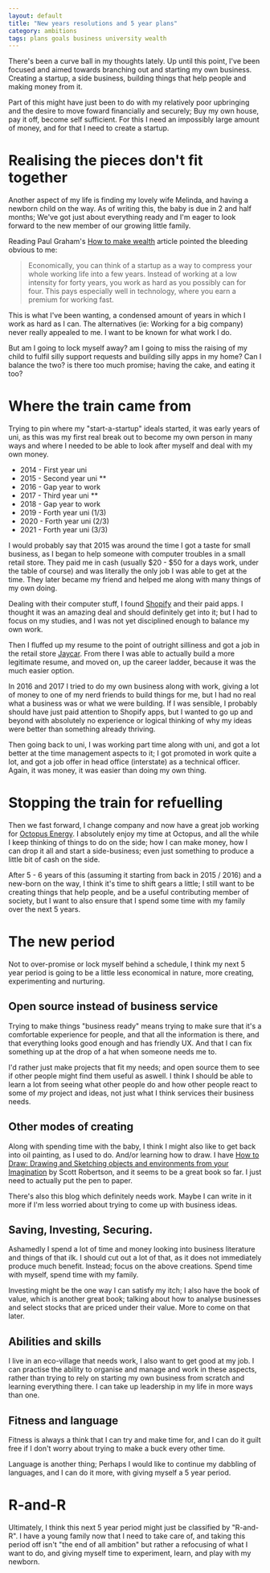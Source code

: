 ```yaml
---
layout: default
title: "New years resolutions and 5 year plans"
category: ambitions
tags: plans goals business university wealth
---
```


There's been a curve ball in my thoughts lately. Up until this point, I've been focused and aimed towards branching out and starting my own business. Creating a startup, a side business, building things that help people and making money from it. 

Part of this might have just been to do with my relatively poor upbringing and the desire to move foward financially and securely; Buy my own house, pay it off, become self sufficient. For this I need an impossibly large amount of money, and for that I need to create a startup.

# Realising the pieces don't fit together

Another aspect of my life is finding my lovely wife Melinda, and having a newborn child on the way. As of writing this, the baby is due in 2 and half months; We've got just about everything ready and I'm eager to look forward to the new member of our growing little family.

Reading Paul Graham's [How to make wealth](http://www.paulgraham.com/wealth.html) article pointed the bleeding obvious to me:

> Economically, you can think of a startup as a way to compress your whole working life into a few years. Instead of working at a low intensity for forty years, you work as hard as you possibly can for four. This pays especially well in technology, where you earn a premium for working fast.

This is what I've been wanting, a condensed amount of years in which I work as hard as I can. The alternatives (ie: Working for a big company) never really appealed to me. I want to be known for what work I do.

But am I going to lock myself away? am I going to miss the raising of my child to fulfil silly support requests and building silly apps in my home? Can I balance the two? is there too much promise; having the cake, and eating it too? 

# Where the train came from

Trying to pin where my "start-a-startup" ideals started, it was early years of uni, as this was my first real break out to become my own person in many ways and where I needed to be able to look after myself and deal with my own money.

* 2014 - First year uni
* 2015 - Second year uni ** 
* 2016 - Gap year to work
* 2017 - Third year uni ** 
* 2018 - Gap year to work
* 2019 - Forth year uni (1/3)
* 2020 - Forth year uni (2/3)
* 2021 - Forth year uni (3/3)

I would probably say that 2015 was around the time I got a taste for small business, as I began to help someone with computer troubles in a small retail store. They paid me in cash (usually $20 - $50 for a days work, under the table of course) and was literally the only job I was able to get at the time. They later became my friend and helped me along with many things of my own doing. 

Dealing with their computer stuff, I found [Shopify](https://shopify.com) and their paid apps. I thought it was an amazing deal and should definitely get into it; but I had to focus on my studies, and I was not yet disciplined enough to balance my own work. 

Then I fluffed up my resume to the point of outright silliness and got a job in the retail store [Jaycar](https://jaycar.com). From there I was able to actually build a more legitimate resume, and moved on, up the career ladder, because it was the much easier option. 

In 2016 and 2017 I tried to do my own business along with work, giving a lot of money to one of my nerd friends to build things for me, but I had no real what a business was or what we were building. If I was sensible, I probably should have just paid attention to Shopify apps, but I wanted to go up and beyond with absolutely no experience or logical thinking of why my ideas were better than something already thriving. 

Then going back to uni, I was working part time along with uni, and got a lot better at the time management aspects to it; I got promoted in work quite a lot, and got a job offer in head office (interstate) as a technical officer. Again, it was money, it was easier than doing my own thing. 

# Stopping the train for refuelling

Then we fast forward, I change company and now have a great job working for [Octopus Energy](https://octopus.energy). I absolutely enjoy my time at Octopus, and all the while I keep thinking of things to do on the side; how I can make money, how I can drop it all and start a side-business; even just something to produce a little bit of cash on the side. 

After 5 - 6 years of this (assuming it starting from back in 2015 / 2016) and a new-born on the way, I think it's time to shift gears a little; I still want to be creating things that help people, and be a useful contributing member of society, but I want to also ensure that I spend some time with my family over the next 5 years. 

# The new period

Not to over-promise or lock myself behind a schedule, I think my next 5 year period is going to be a little less economical in nature, more creating, experimenting and nurturing. 

## Open source instead of business service

Trying to make things "business ready" means trying to make sure that it's a comfortable experience for people, and that all the information is there, and that everything looks good enough and has friendly UX. And that I can fix something up at the drop of a hat when someone needs me to.

I'd rather just make projects that fit my needs; and open source them to see if other people might find them useful as aswell. I think I should be able to learn a lot from seeing what other people do and how other people react to some of *my* project and ideas, not just what I think services their business needs. 

## Other modes of creating

Along with spending time with the baby, I think I might also like to get back into oil painting, as I used to do. And/or learning how to draw. I have [How to Draw: Drawing and Sketching objects and environments from your Imagination](https://www.goodreads.com/book/show/15808089-how-to-draw) by Scott Robertson, and it seems to be a great book so far. I just need to actually put the pen to paper.

There's also this blog which definitely needs work. Maybe I can write in it more if I'm less worried about trying to come up with business ideas.

## Saving, Investing, Securing.

Ashamedly I spend a lot of time and money looking into business literature and things of that ilk. I should cut out a lot of that, as it does not immediately produce much benefit. Instead; focus on the above creations. Spend time with myself, spend time with my family. 

Investing might be the one way I can satisfy my itch; I also have the book of value, which is another great book; talking about how to analyse businesses and select stocks that are priced under their value. More to come on that later.

## Abilities and skills

I live in an eco-village that needs work, I also want to get good at my job. I can practise the ability to organise and manage and work in these aspects,  rather than trying to rely on starting my own business from scratch and learning everything there. I can take up leadership in my life in more ways than one. 

## Fitness and language

Fitness is always a think that I can try and make time for, and I can do it guilt free if I don't worry about trying to make a buck every other time. 

Language is another thing; Perhaps I would like to continue my dabbling of languages, and I can do it more, with giving myself a 5 year period. 


# R-and-R

Ultimately, I think this next 5 year period might just be classified by "R-and-R". I have a young family now that I need to take care of, and taking this period off isn't "the end of all ambition" but rather a refocusing of what I want to do, and giving myself time to experiment, learn, and play with my newborn.
